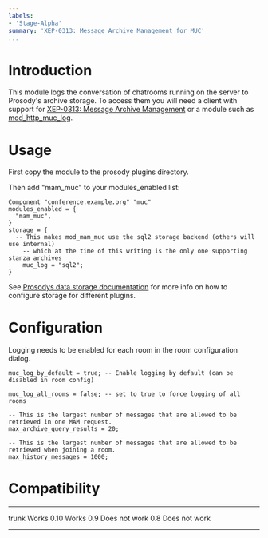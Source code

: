 ```yaml
---
labels:
- 'Stage-Alpha'
summary: 'XEP-0313: Message Archive Management for MUC'
...
```


Introduction
============

This module logs the conversation of chatrooms running on the server to
Prosody's archive storage. To access them you will need a client with
support for [XEP-0313: Message Archive
Management](http://xmpp.org/extensions/xep-0313.html) or a module such
as [mod\_http\_muc\_log](mod_http_muc_log.html).

Usage
=====

First copy the module to the prosody plugins directory.

Then add "mam\_muc" to your modules\_enabled list:

``` {.lua}
Component "conference.example.org" "muc"
modules_enabled = {
  "mam_muc",
}
storage = {
  -- This makes mod_mam_muc use the sql2 storage backend (others will use internal)
    -- which at the time of this writing is the only one supporting stanza archives
    muc_log = "sql2";
}
```

See [Prosodys data storage
documentation](https://prosody.im/doc/storage) for more info on how to
configure storage for different plugins.

Configuration
=============

Logging needs to be enabled for each room in the room configuration
dialog.

``` {.lua}
muc_log_by_default = true; -- Enable logging by default (can be disabled in room config)

muc_log_all_rooms = false; -- set to true to force logging of all rooms

-- This is the largest number of messages that are allowed to be retrieved in one MAM request.
max_archive_query_results = 20;

-- This is the largest number of messages that are allowed to be retrieved when joining a room.
max_history_messages = 1000;
```

Compatibility
=============

  ------- ---------------
  trunk   Works
  0.10    Works
  0.9     Does not work
  0.8     Does not work
  ------- ---------------
